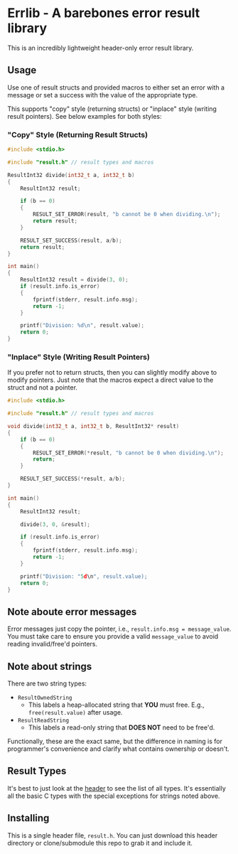 # Errlib - A barebones error result library
This is an incredibly lightweight header-only error result library.

## Usage
Use one of result structs and provided macros to either set an error with a message or set a success with the value of the appropriate type.

This supports "copy" style (returning structs) or "inplace" style (writing result pointers). See below examples for both styles:

### "Copy" Style (Returning Result Structs)
```c
#include <stdio.h>

#include "result.h" // result types and macros

ResultInt32 divide(int32_t a, int32_t b)
{
    ResultInt32 result;

    if (b == 0)
    {
        RESULT_SET_ERROR(result, "b cannot be 0 when dividing.\n");
        return result;
    }

    RESULT_SET_SUCCESS(result, a/b);
    return result;
}

int main()
{
    ResultInt32 result = divide(3, 0);
    if (result.info.is_error)
    {
        fprintf(stderr, result.info.msg);
        return -1;
    }

    printf("Division: %d\n", result.value);
    return 0;
}
```

### "Inplace" Style (Writing Result Pointers)
If you prefer not to return structs, then you can slightly modify above to modify pointers. Just note that the macros expect a direct value to the struct and not a pointer.
```c
#include <stdio.h>

#include "result.h" // result types and macros

void divide(int32_t a, int32_t b, ResultInt32* result)
{
    if (b == 0)
    {
        RESULT_SET_ERROR(*result, "b cannot be 0 when dividing.\n");
        return;
    }

    RESULT_SET_SUCCESS(*result, a/b);
}

int main()
{
    ResultInt32 result;

    divide(3, 0, &result);

    if (result.info.is_error)
    {
        fprintf(stderr, result.info.msg);
        return -1;
    }

    printf("Division: "5d\n", result.value);
    return 0;
}
```

## Note aboute error messages
Error messages just copy the pointer, i.e., `result.info.msg = message_value`. You must take care to ensure you provide a valid `message_value` to avoid reading invalid/free'd pointers.

## Note about strings
There are two string types:
* `ResultOwnedString`
    * This labels a heap-allocated string that **YOU** must free. E.g., `free(result.value)` after usage.
* `ResultReadString`
    * This labels a read-only string that **DOES NOT** need to be free'd.

Functionally, these are the exact same, but the difference in naming is for programmer's convenience and clarify what contains ownership or doesn't.

## Result Types
It's best to just look at the [header](include/result.h) to see the list of all types. It's essentially all the basic C types with the special exceptions for strings noted above.

## Installing
This is a single header file, `result.h`. You can just download this header directory or clone/submodule this repo to grab it and include it.
